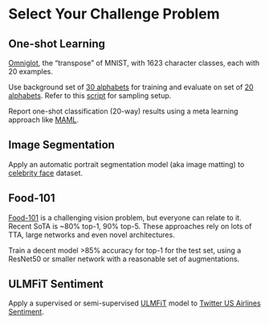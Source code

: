 # Select Your Challenge Problem

## One-shot Learning

[Omniglot](https://github.com/brendenlake/omniglot), the “transpose” of MNIST, with 1623 character classes, each with 20 examples. 

Use background set of [30 alphabets](https://github.com/brendenlake/omniglot/blob/master/python/images_background.zip) for training and evaluate on set of [20 alphabets](https://github.com/brendenlake/omniglot/blob/master/python/images_evaluation.zip). Refer to this [script](https://github.com/brendenlake/omniglot/blob/master/python/one-shot-classification/demo_classification.py) for sampling setup.

Report one-shot classification (20-way) results using a meta learning approach like [MAML](https://arxiv.org/pdf/1703.03400.pdf).

## Image Segmentation

Apply an automatic portrait segmentation model (aka image matting) to [celebrity face](http://mmlab.ie.cuhk.edu.hk/projects/CelebA.html) dataset. 


## Food-101

[Food-101](https://www.vision.ee.ethz.ch/datasets_extra/food-101/) is a challenging vision problem, but everyone can relate to it.  Recent SoTA is ~80% top-1, 90% top-5.  These approaches rely on lots of TTA, large networks and  even novel architectures.

Train a decent model >85% accuracy for top-1 for the test set, using a ResNet50 or smaller network with a reasonable set of augmentations.   


## ULMFiT Sentiment 

Apply a supervised or semi-supervised [ULMFiT](http://nlp.fast.ai/classification/2018/05/15/introducting-ulmfit.html) model to [Twitter US Airlines Sentiment](https://www.kaggle.com/crowdflower/twitter-airline-sentiment#Tweets.csv).
